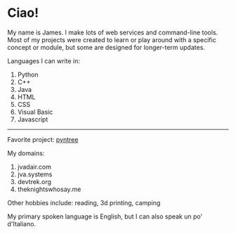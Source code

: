# Ciao!

My name is James. I make lots of web services and command-line tools. Most of my projects were created to learn or play around with a specific concept or module, but some are designed for longer-term updates.

Languages I can write in:
1. Python
2. C++
3. Java
4. HTML
5. CSS
6. Visual Basic
7. Javascript

---

Favorite project: [pyntree](https://github.com/jvadair/pyntree)

My domains:
1. jvadair.com
2. jva.systems
3. devtrek.org
4. theknightswhosay.me

Other hobbies include: reading, 3d printing, camping

My primary spoken language is English, but I can also speak un po' d'Italiano.
